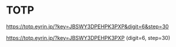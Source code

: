 # TOTP

https://totp.eyrin.jp/?key=JBSWY3DPEHPK3PXP&digit=6&step=30

https://totp.eyrin.jp/?key=JBSWY3DPEHPK3PXP (digit=6, step=30)
